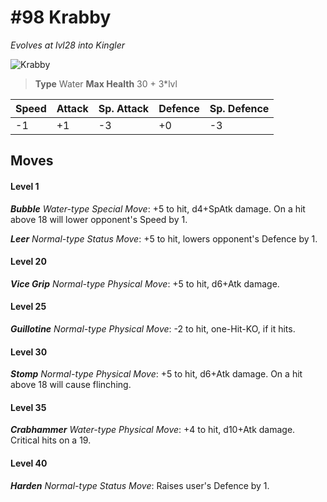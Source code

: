 # #98 Krabby
*Evolves at lvl28 into Kingler*

![Krabby](https://img.pokemondb.net/sprites/home/normal/1x/krabby.png)

> **Type** Water
> **Max Health** 30 + 3\*lvl

| Speed | Attack | Sp. Attack | Defence | Sp. Defence |
| ----- | ------ | ---------- | ------- | ----------- |
| -1 | +1 | -3 | +0 | -3 |

## Moves
#### Level 1

***Bubble** Water-type Special Move*: +5 to hit, d4+SpAtk damage. On a hit above 18 will lower opponent's Speed by 1.

***Leer** Normal-type Status Move*: +5 to hit, lowers opponent's Defence by 1.
#### Level 20

***Vice Grip** Normal-type Physical Move*: +5 to hit, d6+Atk damage. 
#### Level 25

***Guillotine** Normal-type Physical Move*: -2 to hit, one-Hit-KO, if it hits.
#### Level 30

***Stomp** Normal-type Physical Move*: +5 to hit, d6+Atk damage. On a hit above 18 will cause flinching.
#### Level 35

***Crabhammer** Water-type Physical Move*: +4 to hit, d10+Atk damage. Critical hits on a 19.
#### Level 40

***Harden** Normal-type Status Move*: Raises user's Defence by 1.

